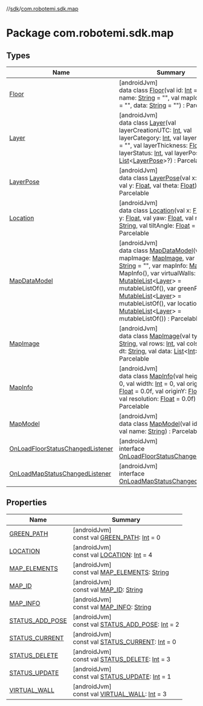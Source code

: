 //[sdk](../../index.md)/[com.robotemi.sdk.map](index.md)

# Package com.robotemi.sdk.map

## Types

| Name | Summary |
|---|---|
| [Floor](-floor/index.md) | [androidJvm]<br>data class [Floor](-floor/index.md)(val id: [Int](https://kotlinlang.org/api/latest/jvm/stdlib/kotlin/-int/index.html) = -1, val name: [String](https://kotlinlang.org/api/latest/jvm/stdlib/kotlin/-string/index.html) = &quot;&quot;, val mapId: [String](https://kotlinlang.org/api/latest/jvm/stdlib/kotlin/-string/index.html) = &quot;&quot;, data: [String](https://kotlinlang.org/api/latest/jvm/stdlib/kotlin/-string/index.html) = &quot;&quot;) : Parcelable |
| [Layer](-layer/index.md) | [androidJvm]<br>data class [Layer](-layer/index.md)(val layerCreationUTC: [Int](https://kotlinlang.org/api/latest/jvm/stdlib/kotlin/-int/index.html), val layerCategory: [Int](https://kotlinlang.org/api/latest/jvm/stdlib/kotlin/-int/index.html), val layerId: [String](https://kotlinlang.org/api/latest/jvm/stdlib/kotlin/-string/index.html) = &quot;&quot;, val layerThickness: [Float](https://kotlinlang.org/api/latest/jvm/stdlib/kotlin/-float/index.html), val layerStatus: [Int](https://kotlinlang.org/api/latest/jvm/stdlib/kotlin/-int/index.html), val layerPoses: [List](https://kotlinlang.org/api/latest/jvm/stdlib/kotlin.collections/-list/index.html)&lt;[LayerPose](-layer-pose/index.md)&gt;?) : Parcelable |
| [LayerPose](-layer-pose/index.md) | [androidJvm]<br>data class [LayerPose](-layer-pose/index.md)(val x: [Float](https://kotlinlang.org/api/latest/jvm/stdlib/kotlin/-float/index.html), val y: [Float](https://kotlinlang.org/api/latest/jvm/stdlib/kotlin/-float/index.html), val theta: [Float](https://kotlinlang.org/api/latest/jvm/stdlib/kotlin/-float/index.html)) : Parcelable |
| [Location](-location/index.md) | [androidJvm]<br>data class [Location](-location/index.md)(val x: [Float](https://kotlinlang.org/api/latest/jvm/stdlib/kotlin/-float/index.html), val y: [Float](https://kotlinlang.org/api/latest/jvm/stdlib/kotlin/-float/index.html), val yaw: [Float](https://kotlinlang.org/api/latest/jvm/stdlib/kotlin/-float/index.html), val name: [String](https://kotlinlang.org/api/latest/jvm/stdlib/kotlin/-string/index.html), val tiltAngle: [Float](https://kotlinlang.org/api/latest/jvm/stdlib/kotlin/-float/index.html) = 0.0f) : Parcelable |
| [MapDataModel](-map-data-model/index.md) | [androidJvm]<br>data class [MapDataModel](-map-data-model/index.md)(var mapImage: [MapImage](-map-image/index.md), var mapId: [String](https://kotlinlang.org/api/latest/jvm/stdlib/kotlin/-string/index.html) = &quot;&quot;, var mapInfo: [MapInfo](-map-info/index.md) = MapInfo(), var virtualWalls: [MutableList](https://kotlinlang.org/api/latest/jvm/stdlib/kotlin.collections/-mutable-list/index.html)&lt;[Layer](-layer/index.md)&gt; = mutableListOf(), var greenPaths: [MutableList](https://kotlinlang.org/api/latest/jvm/stdlib/kotlin.collections/-mutable-list/index.html)&lt;[Layer](-layer/index.md)&gt; = mutableListOf(), var locations: [MutableList](https://kotlinlang.org/api/latest/jvm/stdlib/kotlin.collections/-mutable-list/index.html)&lt;[Layer](-layer/index.md)&gt; = mutableListOf()) : Parcelable |
| [MapImage](-map-image/index.md) | [androidJvm]<br>data class [MapImage](-map-image/index.md)(val typeId: [String](https://kotlinlang.org/api/latest/jvm/stdlib/kotlin/-string/index.html), val rows: [Int](https://kotlinlang.org/api/latest/jvm/stdlib/kotlin/-int/index.html), val cols: [Int](https://kotlinlang.org/api/latest/jvm/stdlib/kotlin/-int/index.html), val dt: [String](https://kotlinlang.org/api/latest/jvm/stdlib/kotlin/-string/index.html), val data: [List](https://kotlinlang.org/api/latest/jvm/stdlib/kotlin.collections/-list/index.html)&lt;[Int](https://kotlinlang.org/api/latest/jvm/stdlib/kotlin/-int/index.html)&gt;) : Parcelable |
| [MapInfo](-map-info/index.md) | [androidJvm]<br>data class [MapInfo](-map-info/index.md)(val height: [Int](https://kotlinlang.org/api/latest/jvm/stdlib/kotlin/-int/index.html) = 0, val width: [Int](https://kotlinlang.org/api/latest/jvm/stdlib/kotlin/-int/index.html) = 0, val originX: [Float](https://kotlinlang.org/api/latest/jvm/stdlib/kotlin/-float/index.html) = 0.0f, val originY: [Float](https://kotlinlang.org/api/latest/jvm/stdlib/kotlin/-float/index.html) = 0.0f, val resolution: [Float](https://kotlinlang.org/api/latest/jvm/stdlib/kotlin/-float/index.html) = 0.0f) : Parcelable |
| [MapModel](-map-model/index.md) | [androidJvm]<br>data class [MapModel](-map-model/index.md)(val id: [String](https://kotlinlang.org/api/latest/jvm/stdlib/kotlin/-string/index.html), val name: [String](https://kotlinlang.org/api/latest/jvm/stdlib/kotlin/-string/index.html)) : Parcelable |
| [OnLoadFloorStatusChangedListener](-on-load-floor-status-changed-listener/index.md) | [androidJvm]<br>interface [OnLoadFloorStatusChangedListener](-on-load-floor-status-changed-listener/index.md) |
| [OnLoadMapStatusChangedListener](-on-load-map-status-changed-listener/index.md) | [androidJvm]<br>interface [OnLoadMapStatusChangedListener](-on-load-map-status-changed-listener/index.md) |

## Properties

| Name | Summary |
|---|---|
| [GREEN_PATH](-g-r-e-e-n_-p-a-t-h.md) | [androidJvm]<br>const val [GREEN_PATH](-g-r-e-e-n_-p-a-t-h.md): [Int](https://kotlinlang.org/api/latest/jvm/stdlib/kotlin/-int/index.html) = 0 |
| [LOCATION](-l-o-c-a-t-i-o-n.md) | [androidJvm]<br>const val [LOCATION](-l-o-c-a-t-i-o-n.md): [Int](https://kotlinlang.org/api/latest/jvm/stdlib/kotlin/-int/index.html) = 4 |
| [MAP_ELEMENTS](-m-a-p_-e-l-e-m-e-n-t-s.md) | [androidJvm]<br>const val [MAP_ELEMENTS](-m-a-p_-e-l-e-m-e-n-t-s.md): [String](https://kotlinlang.org/api/latest/jvm/stdlib/kotlin/-string/index.html) |
| [MAP_ID](-m-a-p_-i-d.md) | [androidJvm]<br>const val [MAP_ID](-m-a-p_-i-d.md): [String](https://kotlinlang.org/api/latest/jvm/stdlib/kotlin/-string/index.html) |
| [MAP_INFO](-m-a-p_-i-n-f-o.md) | [androidJvm]<br>const val [MAP_INFO](-m-a-p_-i-n-f-o.md): [String](https://kotlinlang.org/api/latest/jvm/stdlib/kotlin/-string/index.html) |
| [STATUS_ADD_POSE](-s-t-a-t-u-s_-a-d-d_-p-o-s-e.md) | [androidJvm]<br>const val [STATUS_ADD_POSE](-s-t-a-t-u-s_-a-d-d_-p-o-s-e.md): [Int](https://kotlinlang.org/api/latest/jvm/stdlib/kotlin/-int/index.html) = 2 |
| [STATUS_CURRENT](-s-t-a-t-u-s_-c-u-r-r-e-n-t.md) | [androidJvm]<br>const val [STATUS_CURRENT](-s-t-a-t-u-s_-c-u-r-r-e-n-t.md): [Int](https://kotlinlang.org/api/latest/jvm/stdlib/kotlin/-int/index.html) = 0 |
| [STATUS_DELETE](-s-t-a-t-u-s_-d-e-l-e-t-e.md) | [androidJvm]<br>const val [STATUS_DELETE](-s-t-a-t-u-s_-d-e-l-e-t-e.md): [Int](https://kotlinlang.org/api/latest/jvm/stdlib/kotlin/-int/index.html) = 3 |
| [STATUS_UPDATE](-s-t-a-t-u-s_-u-p-d-a-t-e.md) | [androidJvm]<br>const val [STATUS_UPDATE](-s-t-a-t-u-s_-u-p-d-a-t-e.md): [Int](https://kotlinlang.org/api/latest/jvm/stdlib/kotlin/-int/index.html) = 1 |
| [VIRTUAL_WALL](-v-i-r-t-u-a-l_-w-a-l-l.md) | [androidJvm]<br>const val [VIRTUAL_WALL](-v-i-r-t-u-a-l_-w-a-l-l.md): [Int](https://kotlinlang.org/api/latest/jvm/stdlib/kotlin/-int/index.html) = 3 |
